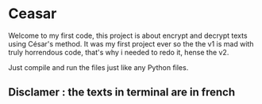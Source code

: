 # Ceasar

Welcome to my first code, this project is about encrypt and decrypt texts using César's method. It was my first project ever so the the v1 is mad with truly horrendous code, that's why i needed to redo it, hense the v2.

Just compile and run the files just like any Python files.

## Disclamer : the texts in terminal are in french
